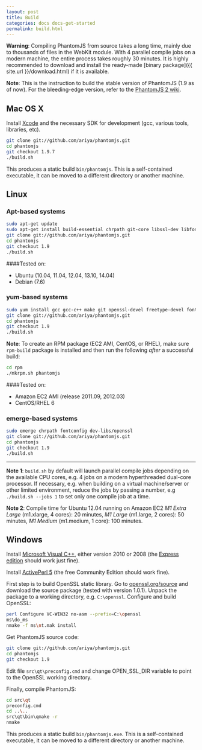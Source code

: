 ```yaml
---
layout: post
title: Build
categories: docs docs-get-started
permalink: build.html
---
```


**Warning**: Compiling PhantomJS from source takes a long time, mainly due to thousands of files in the WebKit module. With 4 parallel compile jobs on a modern machine, the entire process takes roughly 30 minutes. It is highly recommended to download and install the ready-made [binary package]({{ site.url }}/download.html) if it is available.

**Note**: This is the instruction to build the stable version of PhantomJS (1.9 as of now). For the bleeding-edge version, refer to the [PhantomJS 2 wiki](https://github.com/ariya/phantomjs/wiki/PhantomJS-2).

## Mac OS X

Install [Xcode](https://developer.apple.com/xcode/) and the necessary SDK for development (gcc, various tools, libraries, etc).

```bash
git clone git://github.com/ariya/phantomjs.git
cd phantomjs
git checkout 1.9.7
./build.sh
```

This produces a static build `bin/phantomjs`. This is a self-contained executable, it can be moved to a different directory or another machine.

## Linux

### Apt-based systems

```bash
sudo apt-get update
sudo apt-get install build-essential chrpath git-core libssl-dev libfontconfig1-dev libxft-dev
git clone git://github.com/ariya/phantomjs.git
cd phantomjs
git checkout 1.9
./build.sh
```
####Tested on:
+ Ubuntu (10.04, 11.04, 12.04, 13.10, 14.04)
+ Debian (7.6)

### yum-based systems

```bash
sudo yum install gcc gcc-c++ make git openssl-devel freetype-devel fontconfig-devel
git clone git://github.com/ariya/phantomjs.git
cd phantomjs
git checkout 1.9
./build.sh
```

**Note**: To create an RPM package (EC2 AMI, CentOS, or RHEL), make sure `rpm-build` package is installed and then
run the following _after_ a successful build:

```bash
cd rpm
./mkrpm.sh phantomjs
```

####Tested on:
+ Amazon EC2 AMI (release 2011.09, 2012.03)
+ CentOS/RHEL 6

### emerge-based systems

```bash
sudo emerge chrpath fontconfig dev-libs/openssl
git clone git://github.com/ariya/phantomjs.git
cd phantomjs
git checkout 1.9
./build.sh
```

---

**Note 1**: `build.sh` by default will launch parallel compile jobs depending on the available CPU cores, e.g. 4 jobs on a modern hyperthreaded dual-core processor. If necessary, e.g. when building on a virtual machine/server or other limited environment, reduce the jobs by passing a number, e.g `./build.sh --jobs 1` to set only one compile job at a time.

**Note 2**: Compile time for Ubuntu 12.04 running on Amazon EC2 _M1 Extra Large_ (m1.xlarge, 4 cores): 20 minutes, _M1 Large_ (m1.large, 2 cores): 50 minutes, _M1 Medium_ (m1.medium, 1 core): 100 minutes.

## Windows

Install [Microsoft Visual C++](http://www.microsoft.com/visualstudio/), either version 2010 or 2008 (the [Express edition](http://www.microsoft.com/visualstudio/en-us/products/2010-editions/express) should work just fine).

Install [ActivePerl 5](http://www.activestate.com/activeperl/) (the free Community Edition should work fine).

First step is to build OpenSSL static library. Go to [openssl.org/source](http://www.openssl.org/source/) and download the source package (tested with version 1.0.1). Unpack the package to a working directory, e.g. `C:\openssl`. Configure and build OpenSSL:

```bash
perl Configure VC-WIN32 no-asm --prefix=C:\openssl
ms\do_ms
nmake -f ms\nt.mak install
```

Get PhantomJS source code:

```bash
git clone git://github.com/ariya/phantomjs.git
cd phantomjs
git checkout 1.9
```

Edit file `src\qt\preconfig.cmd` and change OPEN_SSL_DIR variable to point to the OpenSSL working directory.

Finally, compile PhantomJS:

```bash
cd src\qt
preconfig.cmd
cd ..\..
src\qt\bin\qmake -r
nmake
```

This produces a static build `bin/phantomjs.exe`. This is a self-contained executable, it can be moved to a different directory or another machine.
